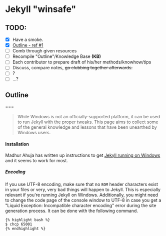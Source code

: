 Jekyll "winsafe"
==============

<!---
layout: docs
title: Jekyll on Windows
prev_section: configuration
next_section: posts
permalink: /docs/windows/
--->

TODO:
---

- [x] Have a smoke.
- [x] [Outline - ref #1][outline]
- [ ] Comb through given resources
- [ ] Recompile "Outline"/Knowledge Base __(KB)__
- [ ] Each contributor to prepare draft of his/her methods/knowhow/tips
- [ ] Discuss, compare notes, ~~go clubbing together afterwards.~~
- [ ] ?
- [ ] ...?

[Outline]:#outline

## Outline
===

> While Windows is not an officially-supported platform, it can be used to run
Jekyll with the proper tweaks. This page aims to collect some of the general
knowledge and lessons that have been unearthed by Windows users.

>
#### Installation
Madhur Ahuja has written up instructions to get
[Jekyll running on Windows][windows-installation] and it seems to work for most.

> >
##### Encoding
If you use UTF-8 encoding, make sure that no <code>BOM</code> header
characters exist in your files or very, very bad things will happen to
Jekyll. This is especially relevant if you're running Jekyll on Windows.
Additionally, you might need to change the code page of the console window to UTF-8 
in case you get a "Liquid Exception: Incompatible character encoding" error during
the site generation process. It can be done with the following command.
> 
  > >
```liquid
{% highlight bash %}
$ chcp 65001
{% endhighlight %}
```

[windows-installation]: http://www.madhur.co.in/blog/2011/09/01/runningjekyllwindows.html
